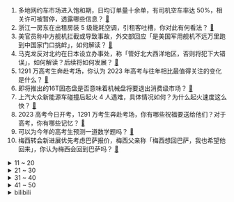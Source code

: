1. 多地网约车市场进入饱和期，日均订单量十余单，有司机空车率达 50%，相关许可被暂停，透露哪些信息？ [:link:](https://www.zhihu.com/question/605110954)
2. 浙江一房东在出租房装 5 级能耗空调，引租客吐槽，你对此有何看法？ [:link:](https://www.zhihu.com/question/604418376)
3. 美官员称中方舰机拦截或导致事故，外交部回应「是美国军用舰机不远万里跑到中国家门口挑衅」，如何解读？ [:link:](https://www.zhihu.com/question/605094826)
4. 马克龙反对北约在日本设立办事处，称「管好北大西洋地区，否则将犯下大错误」，如何解读？后续将如何发展？ [:link:](https://www.zhihu.com/question/605033420)
5. 1291 万高考生奔赴考场，你认为 2023 年高考与往年相比最值得关注的变化是什么？ [:link:](https://www.zhihu.com/question/605100302)
6. 即将推出的16T固态盘是否意味着机械盘将要退出消费级市场？ [:link:](https://www.zhihu.com/question/604750109)
7. 上汽大众新能源车碰撞后起火 4 人遇难，具体情况如何？为什么起火速度这么快？ [:link:](https://www.zhihu.com/question/604916015)
8. 2023 高考今日开考，1291 万考生奔赴考场，你有哪些祝福要送给他们？对于高考，你有哪些记忆？ [:link:](https://www.zhihu.com/question/605215397)
9. 可以为今年的高考生预测一道数学题吗？ [:link:](https://www.zhihu.com/question/604848651)
10. 梅西转会新进展优先考虑巴萨报价，梅西父亲称「梅西想回巴萨，我也希望他回来」，你认为梅西会回到巴萨吗？ [:link:](https://www.zhihu.com/question/604958538)
<details>
<summary>11 ~ 20</summary>

11. 珠峰救援者呼吁「不要网暴被救女子」，出于哪些考虑？ [:link:](https://www.zhihu.com/question/605020694)
12. 目前中职学生升学与就业比例如何？推行职业教育对高考有哪些影响？ [:link:](https://www.zhihu.com/question/604528381)
13. 在没有大光圈镜头的情况下，如何使用相机拍好人像? [:link:](https://www.zhihu.com/question/604440831)
14. 你有没有「梦回高考」的经历？回头看，高考这件事如何影响了你的人生？ [:link:](https://www.zhihu.com/question/603646472)
15. AIGC 可以取代一些基础重复工作，会影响高校的专业设置吗？ 未来会不会趋向个性化教育？ [:link:](https://www.zhihu.com/question/604527071)
16. 做直播和摆摊哪个会赚钱好一点？ [:link:](https://www.zhihu.com/question/587365476)
17. 珠峰攀登者放弃登顶花费 10000 美元救起濒死女子，获救者只愿承担四成费用，如何评价这一行为？ [:link:](https://www.zhihu.com/question/604852845)
18. 为什么男朋友愿意给我买8千的手机，不愿意让我买5千的包包？ [:link:](https://www.zhihu.com/question/603599168)
19. 本泽马与沙特联赛冠军吉达联合签约两年，年薪超过 2 亿欧元，对本泽马转会沙特联赛有何期待？ [:link:](https://www.zhihu.com/question/604909706)
20. 56 岁「考王」梁实第 27 次参加高考，称「目标重点本科 ，希望是最后一次」，他有哪些精神值得学习？ [:link:](https://www.zhihu.com/question/604886385)
</details>
<details>
<summary>21 ~ 30</summary>

21. 辽宁、湖南、广西，哪个省的经济更发达且宜居，为什么? [:link:](https://www.zhihu.com/question/555982425)
22. 北京发现两例猴痘病例，两名病例均是通过亲密接触感染，哪些信息值得关注？ [:link:](https://www.zhihu.com/question/605160491)
23. 《海贼王》1085 话，萨博在五老星前轻松脱身是不是太容易了？ [:link:](https://www.zhihu.com/question/604751599)
24. 网传「万达员工午餐时间玩手机被通报」，律师称此举侵犯员工隐私权，若遭遇此事应如何维权？ [:link:](https://www.zhihu.com/question/605056317)
25. 《被嫌弃的松子的一生》中，松子为什么会有这么悲惨的命运？ [:link:](https://www.zhihu.com/question/54187608)
26. 业主壕购 42 套公寓，欲将墙体全部打通，楼上住宅现裂痕住户心慌，相关部门已责令停工，如何看待此事？ [:link:](https://www.zhihu.com/question/605035212)
27. 中俄两军 6 月 6 日在日本海、东海相关空域组织实施第6次联合空中战略巡航，有哪些信息值得关注？ [:link:](https://www.zhihu.com/question/605078253)
28. 如何丰富科研之外时间的生活？ [:link:](https://www.zhihu.com/question/456373100)
29. 《大明王朝 1566》里，沈一石把十七岁的芸娘送给太监，为什么还骂她「贱」？ [:link:](https://www.zhihu.com/question/604690309)
30. 夫妻离婚均不愿养娃法院判不许离，此判决有何法律意义？ [:link:](https://www.zhihu.com/question/605022650)
</details>
<details>
<summary>31 ~ 40</summary>

31. 刚毕业参加工作的年轻人，要不要在意旁人对自己的评价？ [:link:](https://www.zhihu.com/question/604936198)
32. 2023 LPL 夏季赛 TES 2:0 击败 NIP，如何评价这场比赛？ [:link:](https://www.zhihu.com/question/605153636)
33. 装修必须要做吊顶吗，如何做才能显简约大气？ [:link:](https://www.zhihu.com/question/585164112)
34. 高考考280～300分，还有必要上大专吗? [:link:](https://www.zhihu.com/question/604777758)
35. 为什么我觉得数学才是最不讲逻辑的学科？ [:link:](https://www.zhihu.com/question/603637246)
36. 如何评价 vivo S 系列在人像拍照上的探索，最近的 vivo S17 系列值得在 618 入手吗？ [:link:](https://www.zhihu.com/question/605040010)
37. 2023 年 618 有哪些高颜值的数码产品推荐？ [:link:](https://www.zhihu.com/question/596680752)
38. 猫猫竖起尾巴在主人身上蹭是为什么？ [:link:](https://www.zhihu.com/question/577816691)
39. 油车有什么明显的优势是电动汽车无法取代的？ [:link:](https://www.zhihu.com/question/582513505)
40. 明朝缺钱的问题能解决吗? [:link:](https://www.zhihu.com/question/458554962)
</details>
<details>
<summary>41 ~ 50</summary>

41. 孙悟空到底有没有吃过人？ [:link:](https://www.zhihu.com/question/24818704)
42. 为什么短短二十多年，美的洗碗机能战胜德系品牌做到了国内市占率第一？美的做对了什么？ [:link:](https://www.zhihu.com/question/603946645)
43. 高考在你人生中起到了什么关键性的作用？ [:link:](https://www.zhihu.com/question/604701022)
44. 2023年如何重新评价《原神》这款游戏? [:link:](https://www.zhihu.com/question/576563457)
45. 《原神》中散兵为什么选择冲进世界树？ [:link:](https://www.zhihu.com/question/600824378)
46. 为什么每次铲屎的时候，猫咪都喜欢蹲在旁边看？ [:link:](https://www.zhihu.com/question/586836149)
47. 3 岁半的宝宝有什么好办法戒掉晚上穿拉拉裤？ [:link:](https://www.zhihu.com/question/567263391)
48. 如果让恶毒女配提前知道剧情，会发生什么？ [:link:](https://www.zhihu.com/question/596568076)
49. 如何评价原神的《世界探索体验调研问卷》？ [:link:](https://www.zhihu.com/question/604478566)
50. 2023年高考数学还会继续难吗? [:link:](https://www.zhihu.com/question/540430079)
</details><details>
<summary>bilibili</summary>

</details>